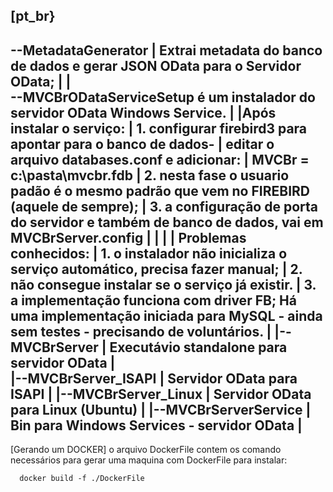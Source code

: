 
[pt_br}
-------------------------------------------------------
--MetadataGenerator
|     Extrai metadata do banco de dados e gerar JSON OData para o Servidor OData;
|
|  
--MVCBrODataServiceSetup é um instalador do servidor OData Windows Service.
|
|Após instalar o serviço:
| 1. configurar firebird3 para apontar para o banco de dados-
|   editar o arquivo databases.conf e adicionar:
|          MVCBr = c:\pasta\mvcbr.fdb
| 2. nesta fase o usuario padão é o mesmo padrão que vem no FIREBIRD (aquele de sempre);
| 3. a configuração de porta do servidor e também de banco de dados, vai em  MVCBrServer.config |
|
|
| Problemas conhecidos:
| 1. o instalador não inicializa o serviço automático, precisa fazer manual;
| 2. não consegue instalar se o serviço já existir.
| 3. a implementação funciona com driver FB; Há uma implementação iniciada para MySQL - ainda sem testes - precisando de voluntários.
|
|--MVCBrServer
|  Executávio standalone para servidor OData
|  
|--MVCBrServer_ISAPI
|  Servidor OData para ISAPI
|
|--MVCBrServer_Linux
|  Servidor OData para Linux (Ubuntu)
|
|--MVCBrServerService
|  Bin para Windows Services - servidor OData
|
-------------------------------------------------------



[Gerando um DOCKER]
o arquivo DockerFile contem os comando necessários para gerar uma maquina com DockerFile
para instalar:

      docker build -f ./DockerFile

